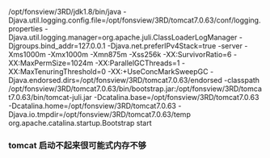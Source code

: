 /opt/fonsview/3RD/jdk1.8/bin/java -Djava.util.logging.config.file=/opt/fonsview/3RD/tomcat7.0.63/conf/logging.properties -Djava.util.logging.manager=org.apache.juli.ClassLoaderLogManager -Djgroups.bind_addr=127.0.0.1 -Djava.net.preferIPv4Stack=true -server -Xms1000m -Xmx1000m -Xmn875m -Xss256k -XX:SurvivorRatio=6 -XX:MaxPermSize=1024m -XX:ParallelGCThreads=1 -XX:MaxTenuringThreshold=0 -XX:+UseConcMarkSweepGC -Djava.endorsed.dirs=/opt/fonsview/3RD/tomcat7.0.63/endorsed -classpath /opt/fonsview/3RD/tomcat7.0.63/bin/bootstrap.jar:/opt/fonsview/3RD/tomcat7.0.63/bin/tomcat-juli.jar -Dcatalina.base=/opt/fonsview/3RD/tomcat7.0.63 -Dcatalina.home=/opt/fonsview/3RD/tomcat7.0.63 -Djava.io.tmpdir=/opt/fonsview/3RD/tomcat7.0.63/temp org.apache.catalina.startup.Bootstrap start



### tomcat 启动不起来很可能式内存不够
